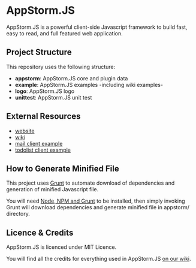 AppStorm.JS
===========

AppStorm.JS is a powerful client-side Javascript framework to build fast, easy to read, and full featured web application.

Project Structure
-----------------

This repository uses the following structure:
  * **appstorm**: AppStorm.JS core and plugin data
  * **example**: AppStorm.JS examples -including wiki examples-
  * **logo**: AppStorm.JS logo
  * **unittest**: AppStorm.JS unit test


External Resources
------------------

  * [website](http://appstormjs.com)
  * [wiki](http://appstormjs.com/wiki)
  * [mail client example](http://appstormjs.com/git/example/mail)
  * [todolist client example](http://appstormjs.com/git/example/todo)


How to Generate Minified File
-----------------------------

This project uses [Grunt](http://gruntjs.com/) to automate download of
dependencies and generation of minified Javascript file.

You will need [Node, NPM and Grunt](http://gruntjs.com/getting-started) to
be installed, then simply invoking Grunt will download dependencies and
generate minified file in appstorm/ directory.

Licence & Credits
-----------------

AppStorm.JS is licenced under MIT Licence.

You will find all the credits for everything used in AppStorm.JS [on our wiki](http://appstormjs.com/wiki/doku.php?id=credits).
